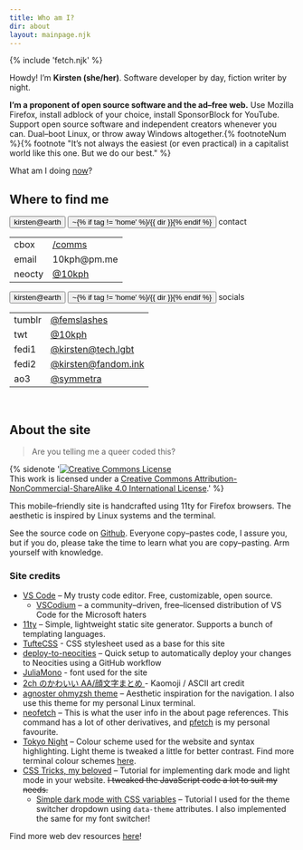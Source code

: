 ```yaml
---
title: Who am I?
dir: about
layout: mainpage.njk
---
```


{% include 'fetch.njk' %}

Howdy! I’m **Kirsten (she/her)**. Software developer by day, fiction writer by night.

**I’m a proponent of open source software and the ad–free web.** Use Mozilla Firefox, install adblock of your choice, install SponsorBlock for YouTube. Support open source software and independent creators whenever you can. Dual–boot Linux, or throw away Windows altogether.{% footnoteNum %}{% footnote "It’s not always the easiest (or even practical) in a capitalist world like this one. But we do our best." %}

What am I doing [now](/now)?

## Where to find me

<section class="terminal navbox">
  <p>
    <button class="btn host" tabindex="-1"><span>kirsten@earth</span></button>
    <button class="btn dir2" tabindex="-1">
      <span>~{% if tag != 'home' %}/{{ dir }}{% endif %}</span>
    </button>
    contact
  </p>
  <div class="fetch-box">
    <table class="fetch">
      <tr>
        <td class="fetch">cbox</td>
        <td><a href="/comms">/comms</a></td>
      </tr>
      <tr>
        <td class="fetch">email</td>
        <td>10kph@pm.me</td>
      </tr>
      <tr>
        <td class="fetch">neocty</td>
        <td><a href="https://neocities.org/site/10kp">@10kph</a></td>
      </tr>
    </table>
  </div>
  <p>
    <button class="btn host" tabindex="-1"><span>kirsten@earth</span></button>
    <button class="btn dir2" tabindex="-1">
      <span>~{% if tag != 'home' %}/{{ dir }}{% endif %}</span>
    </button>
    socials
  </p>
  <div class="fetch-box">
    <table class="fetch">
      <tr>
        <td class="fetch">tumblr</td>
        <td><a href="https://femslashes.tumblr.com/" rel="me">@femslashes</a></td>
      </tr>
      <tr>
        <td class="fetch">twt</td>
        <td><a href="https://twitter.com/10kph" rel="me">@10kph</a></td>
      </tr>
      <tr>
        <td class="fetch">fedi1</td>
        <td><a rel="me" href="https://tech.lgbt/@kirsten">@kirsten@tech.lgbt</a></td>
      </tr>
      <tr>
        <td class="fetch">fedi2</td>
        <td><a rel="me" href="https://fandom.ink/@kirsten">@kirsten@fandom.ink</a></td>
      </tr>
      <tr>
        <td class="fetch">ao3</td>
        <td><a href="https://archiveofourown.org/users/symmetra" rel="me">@symmetra</a></td>
      </tr>
    </table>
  </div>
</section>

<br />

## About the site

> Are you telling me a queer coded this?

{% sidenote '<a rel="license" href="http://creativecommons.org/licenses/by-nc-sa/4.0/"><img alt="Creative Commons License" style="border-width:0" src="https://i.creativecommons.org/l/by-nc-sa/4.0/80x15.png" /></a><br />This work is licensed under a <a rel="license" href="http://creativecommons.org/licenses/by-nc-sa/4.0/">Creative Commons Attribution-NonCommercial-ShareAlike 4.0 International License</a>.' %}

This mobile–friendly site is handcrafted using 11ty for Firefox browsers. The aesthetic is inspired by Linux systems and the terminal.

See the source code on [Github](https://github.com/tencurse/neocities). Everyone copy–pastes code, I assure you, but if you do, please take the time to learn what you are copy–pasting. Arm yourself with knowledge.

### Site credits

- [VS Code](https://code.visualstudio.com/) – My trusty code editor. Free, customizable, open source.
  - [VSCodium](https://vscodium.com/) – a community–driven, free–licensed distribution of VS Code for the Microsoft haters
- [11ty](https://www.11ty.dev/docs/getting-started/) – Simple, lightweight static site generator. Supports a bunch of templating languages.
- [TufteCSS](https://github.com/edwardtufte/tufte-css) - CSS stylesheet used as a base for this site
- [deploy-to-neocities](https://deploy-to-neocities.neocities.org/) – Quick setup to automatically deploy your changes to Neocities using a GitHub workflow
- [JuliaMono](https://juliamono.netlify.app/) - font used for the site
- [2ch のかわいい AA/顔文字まとめ ](https://2ch-aa.blogspot.com/) - Kaomoji / ASCII art credit
- [agnoster ohmyzsh theme](https://github.com/ohmyzsh/ohmyzsh/wiki/Themes#agnoster) – Aesthetic inspiration for the navigation. I also use this theme for my personal Linux terminal.
- [neofetch](https://github.com/dylanaraps/neofetch) – This is what the user info in the about page references. This command has a lot of other derivatives, and [pfetch](https://github.com/dylanaraps/pfetch) is my personal favourite.
- [Tokyo Night](https://github.com/folke/tokyonight.nvim) – Colour scheme used for the website and syntax highlighting. Light theme is tweaked a little for better contrast. Find more terminal colour schemes [here](https://gogh-co.github.io/Gogh/).
- [CSS Tricks, my beloved](https://css-tricks.com/a-complete-guide-to-dark-mode-on-the-web) – Tutorial for implementing dark mode and light mode in your website. ~~I tweaked the JavaScript code a lot to suit my needs.~~
  - [Simple dark mode with CSS variables](https://lukelowrey.com/css-variable-theme-switcher/) – Tutorial I used for the theme switcher dropdown using `data-theme` attributes. I also implemented the same for my font switcher!

Find more web dev resources [here](/resources/dev)!

